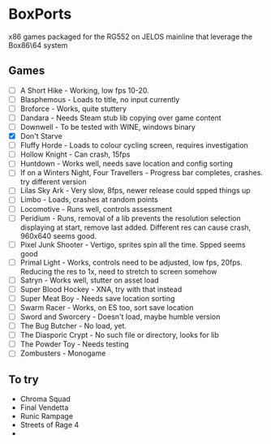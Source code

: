 # BoxPorts
x86 games packaged for the RG552 on JELOS mainline that leverage the Box86\64 system

## Games

- [ ] A Short Hike - Working, low fps 10-20.
- [ ] Blasphemous - Loads to title, no input currently
- [ ] Broforce - Works, quite stuttery
- [ ] Dandara - Needs Steam stub lib copying over game content
- [ ] Downwell - To be tested with WINE, windows binary
- [x] Don't Starve
- [ ] Fluffy Horde - Loads to colour cycling screen, requires investigation
- [ ] Hollow Knight - Can crash, 15fps
- [ ] Huntdown - Works well, needs save location and config sorting
- [ ] If on a Winters Night, Four Travellers - Progress bar completes, crashes. try different version
- [ ] Lilas Sky Ark - Very slow, 8fps, newer release could spped things up
- [ ] Limbo - Loads, crashes at random points
- [ ] Locomotive - Runs well, controls assessment
- [ ] Peridium - Runs, removal of a lib prevents the resolution selection displaying at start, remove last added. Different res can cause crash, 960x640 seems good.
- [ ] Pixel Junk Shooter - Vertigo, sprites spin all the time. Spped seems good
- [ ] Primal Light - Works, controls need to be adjusted, low fps, 20fps. Reducing the res to 1x, need to stretch to screen somehow
- [ ] Satryn - Works well, stutter on asset load
- [ ] Super Blood Hockey - XNA, try with that instead
- [ ] Super Meat Boy - Needs save location sorting
- [ ] Swarm Racer - Works, on ES too, sort save location
- [ ] Sword and Sworcery - Doesn't load, maybe humble version
- [ ] The Bug Butcher - No load, yet.
- [ ] The Diasporic Crypt - No such file or directory, looks for lib
- [ ] The Powder Toy - Needs testing
- [ ] Zombusters - Monogame

## To try
- Chroma Squad
- Final Vendetta
- Runic Rampage
- Streets of Rage 4
- 
